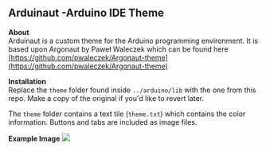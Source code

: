 ## Arduinaut -Arduino IDE Theme ##
**About**<br />
Arduinaut is a custom theme for the Arduino programming environment. It is based upon Argonaut by Paweł Waleczek which can be found here [https://github.com/pwaleczek/Argonaut-theme](https://github.com/pwaleczek/Argonaut-theme)

**Installation**<br />
Replace the `theme` folder found inside `../arduino/lib` with the one from this repo. Make a copy of the original if you'd like to revert later. 

The `theme` folder contains a text tile (`theme.txt`) which contains the color information. Buttons and tabs are included as image files.

**Example Image**
![](http://farm4.staticflickr.com/3732/12915141883_daefb18e47_o.png)